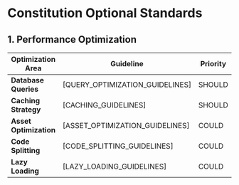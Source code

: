 # Constitution Optional Standards

<!--
Section: optional
Priority: low
Applies to: performance optimization
Dependencies: [core]
Version: 1.0.0
Last Updated: [YYYY-MM-DD]
Project: [PROJECT_NAME]
-->

## 1. Performance Optimization

| Optimization Area      | Guideline                       | Priority | Impact      |
| ---------------------- | ------------------------------- | -------- | ----------- |
| **Database Queries**   | [QUERY_OPTIMIZATION_GUIDELINES] | SHOULD   | High        |
| **Caching Strategy**   | [CACHING_GUIDELINES]            | SHOULD   | Medium-High |
| **Asset Optimization** | [ASSET_OPTIMIZATION_GUIDELINES] | COULD    | Medium      |
| **Code Splitting**     | [CODE_SPLITTING_GUIDELINES]     | COULD    | Medium      |
| **Lazy Loading**       | [LAZY_LOADING_GUIDELINES]       | COULD    | Low-Medium  |
